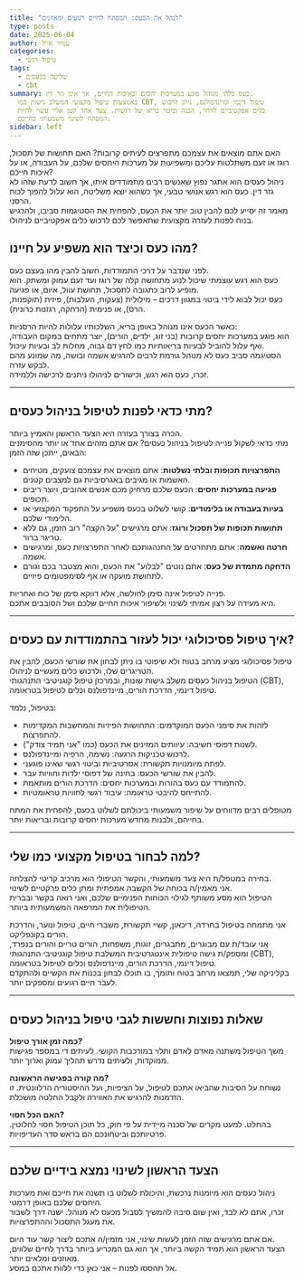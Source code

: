 ```yaml
---
title: "לנהל את הכעס: המפתח לחיים רגועים ומאוזנים"
type: posts
date: 2025-06-04
author: עמיר אייל
categories:
  - טיפול רגשי
tags:
  - שליטה בכעסים
  - cbt
summary: כעס בלתי מנוהל פוגע במערכות יחסים ובאיכות החיים, אך אינו גזר דין.
  באמצעות טיפול מקצועי המשלב גישות כמו CBT, טיפול דינמי ומיינדפולנס, ניתן לרכוש
  כלים אפקטיביים לזיהוי, הבנה וביטוי בריא של רגשות. צעד אחד קטן אליי עשוי להיות
  המפתח לשינוי משמעותי בחייכם.
sidebar: left
---
```

 האם אתם מוצאים את עצמכם מתפרצים לעיתים קרובות? האם תחושות של תסכול, רוגז או זעם משתלטות עליכם ומשפיעות על מערכות היחסים שלכם, על העבודה, או על איכות חייכם?  
ניהול כעסים הוא אתגר נפוץ שאנשים רבים מתמודדים איתו, אך חשוב לדעת שזהו לא גזר דין. כעס הוא רגש אנושי טבעי, אך כשהוא יוצא משליטה, הוא עלול להפוך לכוח הרסני.  
 מאמר זה יסייע לכם להבין טוב יותר את הכעס, להפחית את הסטיגמות סביבו, ולהרגיש בנוח לפנות לעזרה מקצועית שתאפשר לכם לרכוש כלים אפקטיביים לניהולו.
<!--more-->



## מהו כעס וכיצד הוא משפיע על חיינו?

לפני שנדבר על דרכי התמודדות, חשוב להבין מהו בעצם כעס.  
כעס הוא רגש עוצמתי שיכול לנוע מתחושה קלה של רוגז ועד זעם עמוק ומשתק. הוא מופיע לרוב כתגובה לתסכול, תחושת עוול, איום, או פגיעה.  
כעס יכול לבוא לידי ביטוי במגוון דרכים – מילולית (צעקות, העלבות), פיזית (תוקפנות, הרס), או פנימית (הדחקה, רגזנות כרונית).

כאשר הכעס אינו מנוהל באופן בריא, השלכותיו עלולות להיות הרסניות:  
הוא פוגע במערכות יחסים קרובות (בני זוג, ילדים, הורים), יוצר מתחים במקום העבודה, ואף עלול להוביל לבעיות בריאותיות כמו לחץ דם גבוה, מחלות לב ובעיות עיכול.  
הסטיגמה סביב כעס לא מנוהל גורמת לרבים להרגיש אשמה ובושה, מה שמונע מהם לבקש עזרה.  
זכרו, כעס הוא רגש, וכישורים לניהולו ניתנים לרכישה וללמידה.

---

## מתי כדאי לפנות לטיפול בניהול כעסים?

הכרה בצורך בעזרה היא הצעד הראשון והאמיץ ביותר.  
מתי כדאי לשקול פנייה לטיפול בניהול כעסים? אם אתם מזהים אחד או יותר מהסימנים הבאים, ייתכן שזה הזמן:

- **התפרצויות תכופות ובלתי נשלטות**: אתם מוצאים את עצמכם צועקים, מטיחים האשמות או מגיבים באגרסיביות גם למצבים קטנים.  
- **פגיעה במערכות יחסים**: הכעס שלכם מרחיק מכם אנשים אהובים, ויוצר ריבים תכופים.  
- **בעיות בעבודה או בלימודים**: קושי לשלוט בכעס משפיע על התפקוד המקצועי או הלימודי שלכם.  
- **תחושות תכופות של תסכול ורוגז**: אתם מרגישים "על הקצה" רוב הזמן, גם ללא טריגר ברור.  
- **חרטה ואשמה**: אתם מתחרטים על התנהגותכם לאחר התפרצויות כעס, ומרגישים אשמה.  
- **הדחקה מתמדת של כעס**: אתם נוטים "לבלוע" את הכעס, והוא מצטבר בכם וגורם לתחושת מועקה או אף לסימפטומים פיזיים.  

פנייה לטיפול אינה סימן לחולשה, אלא דווקא סימן של כוח ואחריות.  
היא מעידה על רצון אמיתי לשינוי ולשיפור איכות החיים שלכם ושל הסובבים אתכם.

---

## איך טיפול פסיכולוגי יכול לעזור בהתמודדות עם כעסים?

טיפול פסיכולוגי מציע מרחב בטוח ולא שיפוטי בו ניתן לבחון את שורשי הכעס, להבין את הטריגרים שלו, ולרכוש כלים מעשיים לניהולו.  
הטיפול בניהול כעסים משלב גישות שונות, ובמרכזן טיפול קוגניטיבי התנהגותי (CBT), טיפול דינמי, הדרכת הורים, מיינדפולנס וכלים לטיפול בטראומה.

בטיפול, נלמד:

- לזהות את סימני הכעס המוקדמים: התחושות הפיזיות והמחשבות המקדימות להתפרצות.  
- לשנות דפוסי חשיבה: עיוותים המזינים את הכעס (כמו "אני תמיד צודק").  
- לרכוש טכניקות הרגעה: נשימה, הרפיה ומיינדפולנס.  
- לפתח מיומנויות תקשורת: אסרטיביות וביטוי רגשי שאינו פוגעני.  
- להבין את שורשי הכעס: בחינה של דפוסי ילדות וחוויות עבר.  
- להתמודד עם כעס בהורות ובמערכות יחסים: הדרכת הורים מותאמת.  
- להתייחס להיבטי טראומה: עיבוד רגשי לחוויות טראומטיות.

מטופלים רבים מדווחים על שיפור משמעותי ביכולתם לשלוט בכעס, להפחית את המתח בחייהם, ולבנות מחדש מערכות יחסים קרובות ובריאות יותר.

---

## למה לבחור בטיפול מקצועי כמו שלי?

בחירה במטפל/ת היא צעד משמעותי, והקשר הטיפולי הוא מרכיב קריטי להצלחה.  
אני מאמין/ה בכוחה של הקשבה אמפתית ומתן כלים פרקטיים לשינוי.  
הטיפול הוא מסע משותף לגילוי הכוחות הפנימיים שלכם, ואני רואה בקשר ובברית הטיפולית את המרפאה המשמעותית ביותר.

אני מתמחה בטיפול בחרדה, דיכאון, קשיי תקשורת, משברי חיים, טיפול ונוער, והדרכת הורים בקונפליקט.  
אני עובד/ת עם מבוגרים, מתבגרים, זוגות, משפחות, הורים טריים והורים בנפרד, ומספק/ת גישה טיפולית אינטגרטיבית המשלבת טיפול קוגניטיבי התנהגותי (CBT), טיפול דינמי, הדרכת הורים, מיינדפולנס וכלים לטיפול בטראומה.  
בקליניקה שלי, תמצאו מרחב בטוח ותומך, בו תוכלו לבחון בכנות את הקשיים ולהתקדם לעבר חיים רגועים ומספקים יותר.

---

## שאלות נפוצות וחששות לגבי טיפול בניהול כעסים

**כמה זמן אורך טיפול?**  
משך הטיפול משתנה מאדם לאדם ותלוי במורכבות הקושי. לעיתים די במספר פגישות ממוקדות, ולעיתים נדרש תהליך עמוק וארוך יותר.

**מה קורה בפגישה הראשונה?**  
נשוחח על הסיבות שהביאו אתכם לטיפול, על הציפיות, ועל ההיסטוריה הרלוונטית. זו הזדמנות להרגיש את האווירה ולקבל החלטה מושכלת.

**האם הכל חסוי?**  
בהחלט. למעט מקרים של סכנה מיידית על פי חוק, כל תוכן הטיפול חסוי לחלוטין. פרטיותכם וביטחונכם הם בראש סדר העדיפויות.

---

## הצעד הראשון לשינוי נמצא בידיים שלכם

ניהול כעסים הוא מיומנות נרכשת, והיכולת לשלוט בו תשנה את חייכם ואת מערכות היחסים שלכם באופן דרמטי.  
זכרו, אתם לא לבד, ואין שום סיבה להמשיך לסבול מכעס לא מנוהל. ישנה דרך לשבור את מעגל התסכול וההתפרצויות.

אם אתם מרגישים שזה הזמן לעשות שינוי, אני מזמין/ה אתכם ליצור קשר עוד היום.  
הצעד הראשון הוא תמיד הקשה ביותר, אך הוא גם המכריע ביותר בדרך לחיים שלווים, מאוזנים ומלאים יותר.  
אל תהססו לפנות – אני כאן כדי ללוות אתכם במסע.

